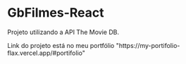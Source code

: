 # GbFilmes-React
Projeto utilizando a API The Movie DB.

<p>Link do projeto está no meu portfólio "https://my-portifolio-flax.vercel.app/#portifolio"</p>

